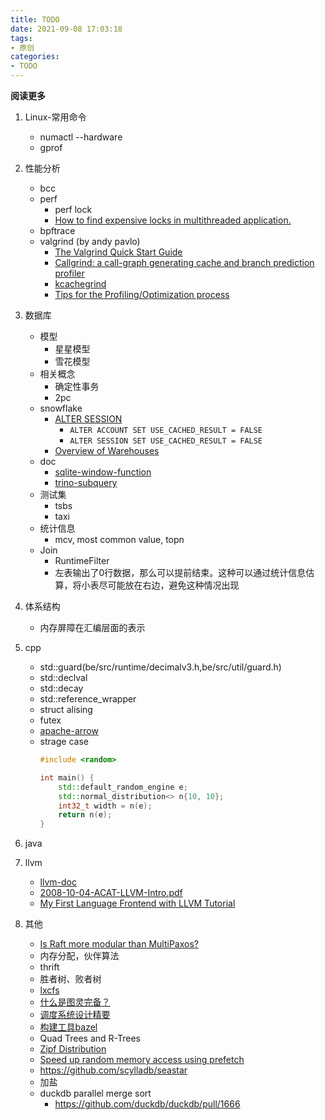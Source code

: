 ```yaml
---
title: TODO
date: 2021-09-08 17:03:18
tags: 
- 原创
categories: 
- TODO
---
```


**阅读更多**

<!--more-->

1. Linux-常用命令
    * numactl --hardware
    * gprof
1. 性能分析
    * bcc
    * perf
        * perf lock
        * [How to find expensive locks in multithreaded application.](https://easyperf.net/blog/2019/10/12/MT-Perf-Analysis-part2)
    * bpftrace
    * valgrind (by andy pavlo)
        * [The Valgrind Quick Start Guide](http://valgrind.org/docs/manual/quick-start.html)
        * [Callgrind: a call-graph generating cache and branch prediction profiler](https://valgrind.org/docs/manual/cl-manual.html)
        * [kcachegrind](https://kcachegrind.github.io/html/Usage.html)
        * [Tips for the Profiling/Optimization process](https://kcachegrind.github.io/html/Tips.html)
1. 数据库
    * 模型
        * 星星模型
        * 雪花模型
    * 相关概念
        * 确定性事务
        * 2pc
    * snowflake
        * [ALTER SESSION](https://docs.snowflake.com/en/sql-reference/sql/alter-session.html)
            * `ALTER ACCOUNT SET USE_CACHED_RESULT = FALSE`
            * `ALTER SESSION SET USE_CACHED_RESULT = FALSE`
        * [Overview of Warehouses](https://docs.snowflake.com/en/user-guide/warehouses-overview.html#warehouse-size)
    * doc
        * [sqlite-window-function](https://www.sqlite.org/windowfunctions.html)
        * [trino-subquery](https://docs.google.com/document/d/18HN7peS2eR8lZsErqcmnoWyMEPb6p4OQeidH1JP_EkA)
    * 测试集
        * tsbs
        * taxi
    * 统计信息
        * mcv, most common value, topn
    * Join
        * RuntimeFilter
        * 左表输出了0行数据，那么可以提前结束。这种可以通过统计信息估算，将小表尽可能放在右边，避免这种情况出现
1. 体系结构
    * 内存屏障在汇编层面的表示
1. cpp
    * std::guard(be/src/runtime/decimalv3.h,be/src/util/guard.h)
    * std::declval
    * std::decay
    * std::reference_wrapper
    * struct alising
    * futex
    * [apache-arrow](https://github.com/apache/arrow)
    * strage case
        ```cpp
        #include <random>

        int main() {
            std::default_random_engine e;
            std::normal_distribution<> n{10, 10};
            int32_t width = n(e);
            return n(e);
        }
        ```

1. java
1. llvm
    * [llvm-doc](https://llvm.org/docs/)
    * [2008-10-04-ACAT-LLVM-Intro.pdf](https://llvm.org/pubs/2008-10-04-ACAT-LLVM-Intro.pdf)
    * [My First Language Frontend with LLVM Tutorial](https://llvm.org/docs/tutorial/MyFirstLanguageFrontend/index.html)
1. 其他
    * [Is Raft more modular than MultiPaxos?](https://maheshba.bitbucket.io/blog/2021/12/14/Modularity.html)
    * 内存分配，伙伴算法
    * thrift
    * 胜者树、败者树
    * [lxcfs](https://github.com/lxc/lxcfs)
    * [什么是图灵完备？](https://www.zhihu.com/question/20115374/answer/288346717)
    * [调度系统设计精要](https://draveness.me/system-design-scheduler/)
    * [构建工具bazel](https://github.com/bazelbuild/bazel)
    * Quad Trees and R-Trees
    * [Zipf Distribution](https://www.sciencedirect.com/topics/computer-science/zipf-distribution)
    * [Speed up random memory access using prefetch](https://stackoverflow.com/questions/40950254/speed-up-random-memory-access-using-prefetch)
    * https://github.com/scylladb/seastar
    * 加盐
    * duckdb parallel merge sort
        * https://github.com/duckdb/duckdb/pull/1666